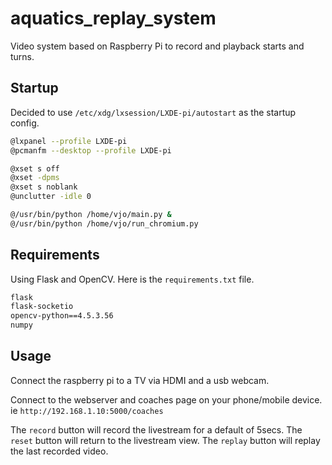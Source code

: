 # aquatics_replay_system

Video system based on Raspberry Pi to record and playback starts and turns.

## Startup

Decided to use `/etc/xdg/lxsession/LXDE-pi/autostart` as the startup config.

```bash
@lxpanel --profile LXDE-pi
@pcmanfm --desktop --profile LXDE-pi

@xset s off
@xset -dpms
@xset s noblank
@unclutter -idle 0

@/usr/bin/python /home/vjo/main.py &
@/usr/bin/python /home/vjo/run_chromium.py
```

## Requirements

Using Flask and OpenCV. Here is the `requirements.txt` file.

```bash
flask
flask-socketio
opencv-python==4.5.3.56
numpy
```

## Usage

Connect the raspberry pi to a TV via HDMI and a usb webcam.

Connect to the webserver and coaches page on your phone/mobile device. ie `http://192.168.1.10:5000/coaches`

The `record` button will record the livestream for a default of 5secs.
The `reset` button will return to the livestream view.
The `replay` button will replay the last recorded video.
